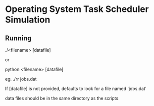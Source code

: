 # Operating System Task Scheduler Simulation

## Running

./\<filename\> [datafile]

or

python \<filename\> [datafile]

eg. ./rr jobs.dat

If [datafile] is not provided, defaults to look for a file named 'jobs.dat'

data files should be in the same directory as the scripts
